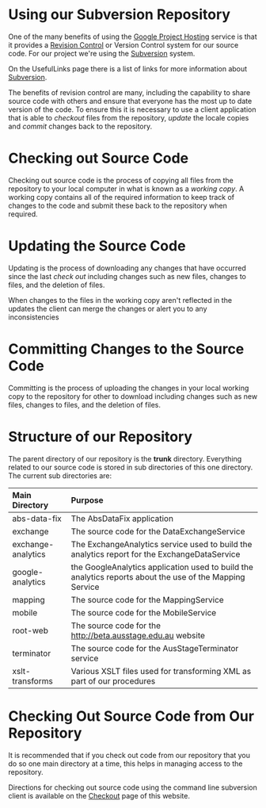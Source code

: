 <h1>Using our Subversion Repository</h1>

One of the many benefits of using the [Google Project Hosting](http://code.google.com/projecthosting/) service is that it provides a [Revision Control](http://en.wikipedia.org/wiki/Revision_control) or Version Control system for our source code. For our project we're using the [Subversion](http://subversion.apache.org/) system.

On the UsefulLinks page there is a list of links for more information about [Subversion](UsefulLinks#Apache_Subversion_Information.md).

The benefits of revision control are many, including the capability to share source code with others and ensure that everyone has the most up to date version of the code. To ensure this it is necessary to use a client application that is able to _checkout_ files from the repository, _update_ the locale copies and _commit_ changes back to the repository.



# Checking out Source Code #
Checking out source code is the process of copying all files from the repository to your local computer in what is known as a _working copy_. A working copy contains all of the required information to keep track of changes to the code and submit these back to the repository when required.

# Updating the Source Code #
Updating is the process of downloading any changes that have occurred since the last _check out_ including changes such as new files, changes to files, and the deletion of files.

When changes to the files in the working copy aren't reflected in the updates the client can merge the changes or alert you to any inconsistencies

# Committing Changes to the Source Code #
Committing is the process of uploading the changes in your local working copy to the repository for other to download including changes such as new files, changes to files, and the deletion of files.

# Structure of our Repository #
The parent directory of our repository is the **trunk** directory. Everything related to our source code is stored in sub directories of this one directory. The current sub directories are:

| **Main Directory** | Purpose |
|:-------------------|:--------|
| abs-data-fix | The AbsDataFix application |
| exchange | The source code for the DataExchangeService |
| exchange-analytics | The ExchangeAnalytics service used to build the analytics report for the ExchangeDataService |
| google-analytics   | the GoogleAnalytics application used to build the analytics reports about the use of the Mapping Service |
| mapping | The source code for the MappingService |
| mobile | The source code for the MobileService |
| root-web | The source code for the http://beta.ausstage.edu.au website |
| terminator | The source code for the AusStageTerminator service |
| xslt-transforms | Various XSLT files used for transforming XML as part of our procedures |

# Checking Out Source Code from Our Repository #
It is recommended that if you check out code from our repository that you do so one main directory at a time, this helps in managing access to the repository.

Directions for checking out source code using the command line subversion client is available on the [Checkout](http://code.google.com/p/aus-e-stage/source/checkout) page of this website.